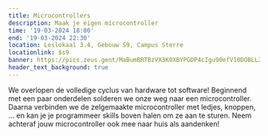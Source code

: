 ```yaml
---
title: Microcontrollers
description: Maak je eigen microcontroller
time: '19-03-2024 18:00'
end: '19-03-2024 22:30'
location: Leslokaal 3.4, Gebouw S9, Campus Sterre
locationlink: $s9
banner: https://pics.zeus.gent/MaBumBRTBzVX3K0XBYPGDP4cIgu90efV10DOBLL2.jpg
header_text_background: true
---
```


We overlopen de volledige cyclus van hardware tot software!
Beginnend met een paar onderdelen solderen we onze weg naar een microcontroller.
Daarna verbinden we de zelgemaakte microcontroller met ledjes, knoppen, ... en kan je je programmeer skills boven halen om ze aan te sturen.
Neem achteraf jouw microcontroller ook mee naar huis als aandenken!
